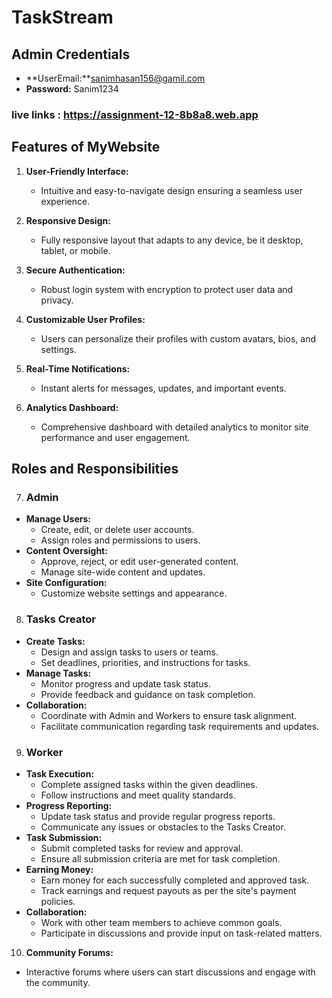 # TaskStream

## Admin Credentials

- **UserEmail:**sanimhasan156@gamil.com
- **Password:** Sanim1234

### live links : https://assignment-12-8b8a8.web.app

## Features of MyWebsite

1. **User-Friendly Interface:**

   - Intuitive and easy-to-navigate design ensuring a seamless user experience.

2. **Responsive Design:**
   - Fully responsive layout that adapts to any device, be it desktop, tablet,
     or mobile.
3. **Secure Authentication:**

   - Robust login system with encryption to protect user data and privacy.

4. **Customizable User Profiles:**

   - Users can personalize their profiles with custom avatars, bios, and
     settings.

5. **Real-Time Notifications:**

   - Instant alerts for messages, updates, and important events.

6. **Analytics Dashboard:**

   - Comprehensive dashboard with detailed analytics to monitor site performance
     and user engagement.

## Roles and Responsibilities

7. ### Admin

- **Manage Users:**
  - Create, edit, or delete user accounts.
  - Assign roles and permissions to users.
- **Content Oversight:**
  - Approve, reject, or edit user-generated content.
  - Manage site-wide content and updates.
- **Site Configuration:**
  - Customize website settings and appearance.

8. ### Tasks Creator

- **Create Tasks:**
  - Design and assign tasks to users or teams.
  - Set deadlines, priorities, and instructions for tasks.
- **Manage Tasks:**
  - Monitor progress and update task status.
  - Provide feedback and guidance on task completion.
- **Collaboration:**
  - Coordinate with Admin and Workers to ensure task alignment.
  - Facilitate communication regarding task requirements and updates.

9. ### Worker

- **Task Execution:**
  - Complete assigned tasks within the given deadlines.
  - Follow instructions and meet quality standards.
- **Progress Reporting:**
  - Update task status and provide regular progress reports.
  - Communicate any issues or obstacles to the Tasks Creator.
- **Task Submission:**
  - Submit completed tasks for review and approval.
  - Ensure all submission criteria are met for task completion.
- **Earning Money:**
  - Earn money for each successfully completed and approved task.
  - Track earnings and request payouts as per the site's payment policies.
- **Collaboration:**
  - Work with other team members to achieve common goals.
  - Participate in discussions and provide input on task-related matters.

10. **Community Forums:**

- Interactive forums where users can start discussions and engage with the
  community.
